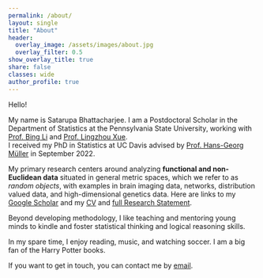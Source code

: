 ```yaml
---
permalink: /about/
layout: single
title: "About"
header:
  overlay_image: /assets/images/about.jpg
  overlay_filter: 0.5
show_overlay_title: true
share: false
classes: wide
author_profile: true  
---
```


Hello! 

My name is Satarupa Bhattacharjee. I am a Postdoctoral Scholar in the Department of Statistics at the Pennsylvania State University, working with [Prof. Bing Li](https://science.psu.edu/stat/people/bxl9) and [Prof. Lingzhou Xue](https://lingzhou-xue.github.io/).  
I received my PhD in Statistics at UC Davis advised by [Prof. Hans-Georg Müller](https://anson.ucdavis.edu/~mueller/) in September 2022.<br>

My primary research centers around analyzing **functional and non-Euclidean data** situated in general metric spaces, which we refer to as *random objects*,  with examples in brain imaging data, networks, distribution valued data, and high-dimensional genetics data. Here are links to my [Google Scholar](https://scholar.google.com/citations?user=A-sLpqsAAAAJ&hl=en&authuser=1) and my <a href="/assets/pdf/CV.pdf" target="_blank">CV</a> and <a href="/assets/pdf/Research_Statement.pdf" target="_blank">full Research Statement</a>.<br>


Beyond developing methodology, I like teaching and mentoring young minds to kindle and foster statistical thinking and logical reasoning skills. <br>


In my spare time, I enjoy reading, music, and watching soccer. I am a big fan of the Harry Potter books.

If you want to get in touch, you can contact me by [email](mailto:sfb5992@psu.edu). 
